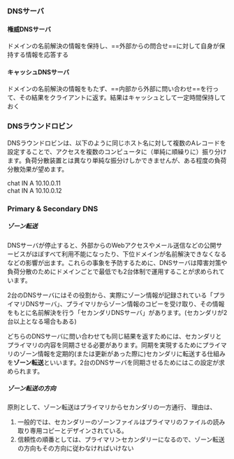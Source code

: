 ### DNSサーバ
#### 権威DNSサーバ

ドメインの名前解決の情報を保持し、==外部からの問合せ==に対して自身が保持する情報を応答する

#### キャッシュDNSサーバ

ドメインの名前解決の情報をもたず、==内部から外部に問い合わせ==を行って、その結果をクライアントに返す。結果はキャッシュとして一定時間保持しておく



### DNSラウンドロビン
DNSラウンドロビンは、以下のように同じホスト名に対して複数のAレコードを設定することで、アクセスを複数のコンピュータに（単純に順繰りに）振り分けます。負荷分散装置とは異なり単純な振分けしかできませんが、ある程度の負荷分散効果が望めます。  

chat IN A 10.10.0.11  
chat IN A 10.10.0.12

### Primary & Secondary DNS
##### ゾーン転送
DNSサーバが停止すると、外部からのWebアクセスやメール送信などの公開サービスがほぼすべて利用不能になったり、下位ドメインが名前解決できなくなるなどの影響が出ます。これらの事象を予防するために、DNSサーバは障害対策や負荷分散のためにドメインごとで最低でも2台体制で運用することが求められています。  
  
2台のDNSサーバにはその役割から、実際にゾーン情報が記録されている「プライマリDNSサーバ」、プライマリからゾーン情報のコピーを受け取り、その情報をもとに名前解決を行う「セカンダリDNSサーバ」があります。(セカンダリが2台以上となる場合もある)  
  
どちらのDNSサーバに問い合わせても同じ結果を返すためには、セカンダリとプライマリの内容を同期させる必要があります。同期を実現するためにプライマリのゾーン情報を定期的(または更新があった際に)セカンダリに転送する仕組みを**ゾーン転送**といいます。2台のDNSサーバを同期させるためにはこの設定が求められます。

##### ゾーン転送の方向
原則として、ゾーン転送はプライマリからセカンダリの一方通行、
理由は、
1. 一般的では、セカンダリーのゾーンファイルはプライマリのファイルの読み取り専用コピーとデザインされている。
2. 信頼性の順番としては、プライマリ＞セカンダリーになるので、ゾーン転送の方向もその方向に従わなければいけない

